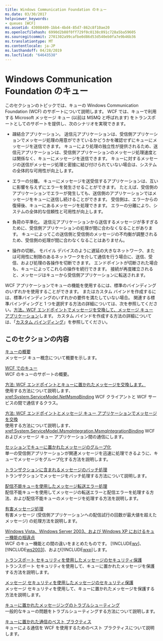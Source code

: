 ```yaml
---
title: Windows Communication Foundation のキュー
ms.date: 03/30/2017
helpviewer_keywords:
- queues [WCF]
ms.assetid: 43008409-1bb4-4bd4-85d7-862c8f10ae20
ms.openlocfilehash: 6990d2b08f0ff729f0c0138c091c728a5ba59605
ms.sourcegitcommit: 2701302a99cafbe0d86d53d540eb0fa7e9b46b36
ms.translationtype: MT
ms.contentlocale: ja-JP
ms.lasthandoff: 04/28/2019
ms.locfileid: "64643538"
---
```

# <a name="queues-in-windows-communication-foundation"></a>Windows Communication Foundation のキュー
このセクションのトピックでは、キューの Windows Communication Foundation (WCF) のサポートについて説明します。 WCF では、キューで利用する Microsoft メッセージ キュー (以前は MSMQ と呼ばれます) をトランスポートとしてのサポートを提供し、次のシナリオを実現できます。  
  
- 疎結合アプリケーション。 送信元アプリケーションは、受信側アプリケーションでメッセージ処理の用意ができているかどうかを確認せずにキューにメッセージを送信できます。 キューにより処理の独立性が提供されるため、送信元アプリケーションは、受信側アプリケーションのメッセージ処理速度とは関係なく、キューにメッセージを送信できます。 キューに対するメッセージの送信がメッセージ処理と密接に結び付けられていない場合は、システムの全体的な可用性が向上します。  
  
- エラーの分離。 キューにメッセージを送受信するアプリケーションは、互いに影響を与えずにエラーを発生させることができます。 たとえば、受信側のアプリケーションでエラーが発生しても、送信側のアプリケーションではメッセージをキューに送信し続けることができます。 受信側は、エラーからの復帰後、キューにあるメッセージを処理できます。 エラーの分離により、システムの全体的な信頼性と可用性が向上します。  
  
- 負荷の平準化。 送信元アプリケーションから送信するメッセージが多すぎるために、受信側アプリケーションの処理が間に合わなくなることがあります。 キューによってこの送信側と受信側のメッセージの不均衡が調整されるため、受信側の処理が間に合わなくなることはありません。  
  
- 操作の切断。 モバイル デバイスのように遅延の大きなネットワーク、または可用性に制限のあるネットワークを介して通信を行う場合に、送信、受信、および処理の各操作を切断できます。 エンドポイントが切断された場合も、キューによってこれらの操作を続行できます。 接続が再度確立されると、メッセージはキューから受信側アプリケーションに転送されます。  
  
 WCF アプリケーションでキューの機能を使用するには、標準のバインディングのいずれかを使用することができます。 またはカスタム バインドを作成するには、標準バインディングのいずれかの要件を満たしていない場合。 関連する標準バインディングと 1 つを選択する方法の詳細については、次を参照してください。[方法。WCF エンドポイントでメッセージを交換して、メッセージ キュー アプリケーション](../../../../docs/framework/wcf/feature-details/how-to-exchange-messages-with-wcf-endpoints-and-message-queuing-applications.md)します。 カスタム バインドを作成する方法の詳細については、「[カスタム バインディング](../../../../docs/framework/wcf/extending/custom-bindings.md)」を参照してください。  
  
## <a name="in-this-section"></a>このセクションの内容  
 [キューの概要](../../../../docs/framework/wcf/feature-details/queues-overview.md)  
 メッセージ キュー概念について概要を示します。  
  
 [WCF でのキュー](../../../../docs/framework/wcf/feature-details/queuing-in-wcf.md)  
 WCF のキューのサポートの概要。  
  
 [方法: WCF エンドポイントとキューに置かれたメッセージを交換します。](../../../../docs/framework/wcf/feature-details/how-to-exchange-queued-messages-with-wcf-endpoints.md)  
 使用する方法について説明します、 <xref:System.ServiceModel.NetMsmqBinding> WCF クライアントと WCF サービスの間で通信するクラス。  
  
 [方法: WCF エンドポイントとメッセージ キュー アプリケーションでメッセージを交換](../../../../docs/framework/wcf/feature-details/how-to-exchange-messages-with-wcf-endpoints-and-message-queuing-applications.md)  
 使用する方法について説明します、 <xref:System.ServiceModel.MsmqIntegration.MsmqIntegrationBinding> WCF およびメッセージ キュー アプリケーション間の通信にします。  
  
 [セッションでキューに置かれたメッセージのグループ化](../../../../docs/framework/wcf/feature-details/grouping-queued-messages-in-a-session.md)  
 単一の受信側アプリケーションが関連メッセージを迅速に処理できるように、キューでメッセージをグループ化する方法を説明します。  
  
 [トランザクションに含まれるメッセージのバッチ処理](../../../../docs/framework/wcf/feature-details/batching-messages-in-a-transaction.md)  
 トランザクションでメッセージをバッチ処理する方法について説明します。  
  
 [配信不能キューを使用したメッセージ転送エラー処理](../../../../docs/framework/wcf/feature-details/using-dead-letter-queues-to-handle-message-transfer-failures.md)  
 配信不能キューを使用してメッセージの転送エラーと配信エラーを処理する方法、および配信不能キューのメッセージを処理する方法を説明します。  
  
 [有害メッセージ処理](../../../../docs/framework/wcf/feature-details/poison-message-handling.md)  
 有害メッセージ (受信側アプリケーションへの配信試行の回数が最大値を超えたメッセージ) の処理方法を説明します。  
  
 [Windows Vista、Windows Server 2003、および Windows XP におけるキュー機能の相違点](../../../../docs/framework/wcf/feature-details/diff-in-queue-in-vista-server-2003-windows-xp.md)  
 WCF のキュー機能との間の違いをまとめたものです。 [!INCLUDE[wv](../../../../includes/wv-md.md)]、 [!INCLUDE[ws2003](../../../../includes/ws2003-md.md)]、および[!INCLUDE[wxp](../../../../includes/wxp-md.md)]します。  
  
 [トランスポート セキュリティを使用したメッセージのセキュリティ保護](../../../../docs/framework/wcf/feature-details/securing-messages-using-transport-security.md)  
 トランスポート セキュリティを使用して、キューに置かれたメッセージを保護する方法を説明します。  
  
 [メッセージ セキュリティを使用したメッセージのセキュリティ保護](../../../../docs/framework/wcf/feature-details/securing-messages-using-message-security.md)  
 メッセージ セキュリティを使用して、キューに置かれたメッセージを保護する方法を説明します。  
  
 [キューに置かれたメッセージングのトラブルシューティング](../../../../docs/framework/wcf/feature-details/troubleshooting-queued-messaging.md)  
 一般的なキューの問題をトラブルシューティングする方法について説明します。  
  
 [キューに置かれた通信のベスト プラクティス](../../../../docs/framework/wcf/feature-details/best-practices-for-queued-communication.md)  
 キューによる通信を WCF を使用するためのベスト プラクティスについて説明します。  
